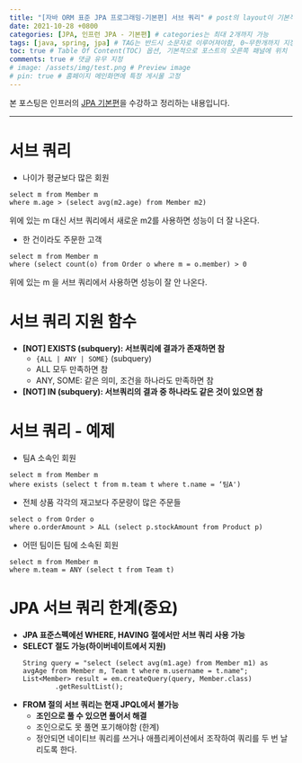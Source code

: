 ```yaml
---
title: "[자바 ORM 표준 JPA 프로그래밍-기본편] 서브 쿼리" # post의 layout이 기본적으로 post로 설정되어있어서 Front Matter에 따로 layout변수를 만들어 주지 않아도 됨
date: 2021-10-28 +0800
categories: [JPA, 인프런 JPA - 기본편] # categories는 최대 2개까지 가능
tags: [java, spring, jpa] # TAG는 반드시 소문자로 이루어져야함, 0~무한개까지 지정 가능
toc: true # Table Of Content(TOC) 옵션, 기본적으로 포스트의 오른쪽 패널에 위치
comments: true # 댓글 유무 지정
# image: /assets/img/test.png # Preview image
# pin: true # 홈페이지 메인화면에 특정 게시물 고정
---
```


본 포스팅은 인프러의 [JPA 기본편](https://www.inflearn.com/course/ORM-JPA-Basic#)을 수강하고 정리하는 내용입니다.

<hr>

# 서브 쿼리
- 나이가 평균보다 많은 회원

~~~
select m from Member m
where m.age > (select avg(m2.age) from Member m2)
~~~

위에 있는 m 대신 서브 쿼리에서 새로운 m2를 사용하면 성능이 더 잘 나온다.

- 한 건이라도 주문한 고객

~~~
select m from Member m
where (select count(o) from Order o where m = o.member) > 0
~~~

위에 있는 m 을 서브 쿼리에서 사용하면 성능이 잘 안 나온다.

# 서브 쿼리 지원 함수
- <b>[NOT] EXISTS (subquery): 서브쿼리에 결과가 존재하면 참</b>
  - `{ALL | ANY | SOME}` (subquery)
  - ALL 모두 만족하면 참
  - ANY, SOME: 같은 의미, 조건을 하나라도 만족하면 참
- <b>[NOT] IN (subquery): 서브쿼리의 결과 중 하나라도 같은 것이 있으면 참</b>

# 서브 쿼리 - 예제
- 팀A 소속인 회원

~~~
select m from Member m
where exists (select t from m.team t where t.name = ‘팀A')
~~~

- 전체 상품 각각의 재고보다 주문량이 많은 주문들

~~~
select o from Order o
where o.orderAmount > ALL (select p.stockAmount from Product p)
~~~

- 어떤 팀이든 팀에 소속된 회원

~~~
select m from Member m
where m.team = ANY (select t from Team t)
~~~

# JPA 서브 쿼리 한계(중요)
- <b>JPA 표준스펙에선 WHERE, HAVING 절에서만 서브 쿼리 사용 가능</b>
- <b>SELECT 절도 가능(하이버네이트에서 지원)</b>
  ~~~
  String query = "select (select avg(m1.age) from Member m1) as avgAge from Member m, Team t where m.username = t.name";
  List<Member> result = em.createQuery(query, Member.class)
          .getResultList();
  ~~~
- <b>FROM 절의 서브 쿼리는 현재 JPQL에서 불가능</b>
  - <b>조인으로 풀 수 있으면 풀어서 해결</b>
  - 조인으로도 못 풀면 포기해야함 (한계)
  - 정안되면 네이티브 쿼리를 쓰거나 애플리케이션에서 조작하여 쿼리를 두 번 날리도록 한다.
